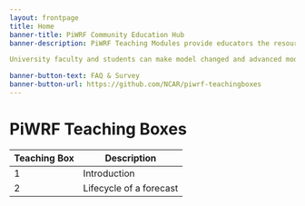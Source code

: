 ```yaml
---
layout: frontpage
title: Home
banner-title: PiWRF Community Education Hub
banner-description: PiWRF Teaching Modules provide educators the resources they need to teach and develop PiWRF modules for middle and high school Earth Science Curricula.  

University faculty and students can make model changed and advanced modules 

banner-button-text: FAQ & Survey
banner-button-url: https://github.com/NCAR/piwrf-teachingboxes
---
```


# PiWRF Teaching Boxes

| Teaching Box | Description |
| ----------- | ----------- |
| 1           | Introduction| Setup RaspberryPi, Run Pi-WRF, and users Jupyter notebook user interface to make forecast|
| 2           | Lifecycle of a forecast| Learn about how forecasts are made and try out student excersize to test your performance versus your local news source (coming soon)|
